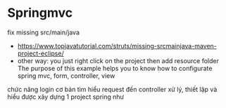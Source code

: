 # Springmvc
fix missing src/main/java
- https://www.topjavatutorial.com/struts/missing-srcmainjava-maven-project-eclipse/ 
- other way: you just right click on the project then add resource folder
The purpose of this example helps you to know how to configurate spring mvc, form, controller, view

chức năng login cơ bản tìm hiểu request đến controller xử lý, thiết lập và hiểu được xây dựng 1 project spring như 
